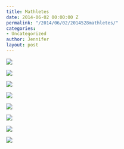```yaml
---
title: Mathletes
date: 2014-06-02 00:00:00 Z
permalink: "/2014/06/02/2014528mathletes/"
categories:
- Uncategorized
author: Jennifer
layout: post
---
```


<div class="image-gallery-wrapper">
  <p>
    <img src="/assets/images/Mathletes/2014-05-18+13.35.16.jpg" />
  </p>

  <p>
    <img src="/assets/images/Mathletes/2014-05-18+13.34.13.jpg" />
  </p>

  <p>
    <img src="/assets/images/Mathletes/2014-05-18+13.25.30.jpg" />
  </p>

  <p>
    <img src="/assets/images/Mathletes/2014-05-18+13.53.04.jpg" />
  </p>

  <p>
    <img src="/assets/images/Mathletes/2014-01-12+14.39.35.jpg" />
  </p>

  <p>
    <img src="/assets/images/Mathletes/2014-01-12+14.39.43.jpg" />
  </p>

  <p>
    <img src="/assets/images/Mathletes/2014-01-12+13.35.58.jpg" />
  </p>

  <p>
    <img src="/assets/images/Mathletes/2014-01-12+13.13.41.jpg" />
  </p>
</div>
